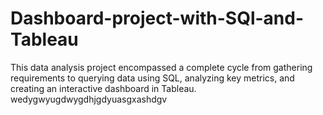 # Dashboard-project-with-SQl-and-Tableau
This data analysis project encompassed a complete cycle from gathering requirements to querying data using SQL, analyzing key metrics, and creating an interactive dashboard in Tableau.
wedygwyugdwygdhjgdyuasgxashdgv
